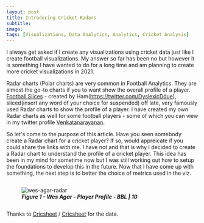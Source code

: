 ```yaml
---
layout: post
title: Introducing Cricket Radars
subtitle: 
image: 
tags: [Visualizations, Data Analytics, Analytics, Cricket Analysis]
---
```


I always get asked if I create any visualizations using cricket data just like I create football visualizations. My answer so far has been no but however it is something I have wanted to do for a long time and am planning to create more cricket visualizations in 2021.

Radar charts (Polar charts) are very common in Football Analytics. They are almost the go-to charts if you to want show the overall profile of a player. [Football Slices](https://twitter.com/FootballSlices) - created by Ham(https://twitter.com/DyslexicDdue), sliced(insert any word of your choice for suspended) off late, very famously used Radar charts to show the profile of a player. I have created my own Radar charts as well for some football players - some of which you can view in my twitter profile [Venkatanarayanan](https://twitter.com/VenkyReddevil).

So let's come to the purpose of this article. Have you seen somebody create a Radar chart for a cricket player? If so, would appreicate if you could share the links with me. I have not and that is why I decided to create a Radar chart to understand the profile of a cricket player. This idea has been in my mind for sometime now but I was still working out how to setup the foundations to develop this in the future. Now that I have come up with something, the next step is to better the choice of metrics used in the viz.

<figure style = "display: inline-block;">
  <img
  style = "vertical-align: top;"
  src="/img/otb_shooting/wes-agar-radar.png"
  alt="wes-agar-radar">
  <figcaption style = "text-align: center;">
  	<b>
  		<i>Figure 1 - Wes Agar - Player Profile - BBL | 10</i>
  	</b>
  </figcaption>
</figure>

Thanks to [Cricsheet](https://cricsheet.org/downloads/) / [Cricsheet](https://twitter.com/cricsheet) for the data.
